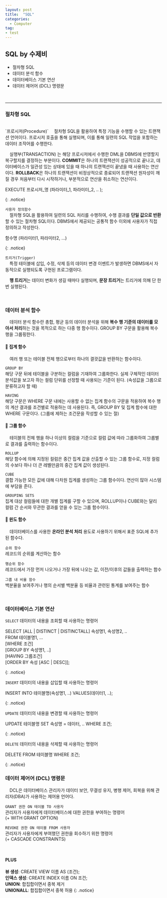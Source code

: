 ```yaml
---
layout: post
title:  "SQL"
categories:
  - Computer
tag:
- test 
---
```


## SQL by 수제비

* 절차형 SQL 
* 데이터 분석 함수
* 데이터베이스 기본 연산
* 데이터 제어어 (DCL) 명령문 
<br>

<hr>

### 절차형 SQL
<br>
`프로시저(Procedure)`  
　절차형 SQL을 활용하여 특정 기능을 수행할 수 있는 트랜잭션 언어이다. 프로시저 호출을 통해 실행되며, 이를 통해 일련의 SQL 작업을 포함하는 데이터 조작어를 수행한다.

　실행부(TRANSACTION) 는 해당 프로시저에서 수행한 DML을 DBMS에 반영할지 복구할지를 결정하는 부분이다. **COMMIT**은 하나의 트랜잭션이 성공적으로 끝나고, 데이터베이스가 일관성 있는 상태에 있을 때 하나의 트랜잭션이 끝냈을 때 사용하는 연산이다. **ROLLBACK**은 하나의 트랜잭션이 비정상적으로 종료되어 트랜잭션 원자성이 깨질 경우 처음부터 다시 시작하거나, 부분적으로 연산을 취소하는 연산이다.

<p>
EXECUTE 프로시저_명 (파라미터_1, 파라미터_2, .. );
</p>
{: .notice}

`사용자 정의함수`  
　절차형 SQL을 활용하여 일련의 SQL 처리를 수행하여, 수행 결과를 **단일 값으로 반환**할 수 있는 절차형 SQL이다. DBMS에서 제공되는 공통적 함수 이외에 사용자가 직접 정의하고 작성한다.

<p>
함수명 (파라미터1, 파라미터2, ...)
</p>
{: .notice}

`트리거(Trigger)`  
　특정 테이블에 삽입, 수정, 삭제 등의 데이터 변경 이벤트가 발생하면 DBMS에서 자동적으로 실행되도록 구현된 프로그램이다.

　**행 트리거**는 데이터 변화가 생길 때마다 실행되며, **문장 트리거**는 트리거에 의해 단 한번 실행된다.

<br>

### 데이터 분석 함수 

　데이터 분석 함수란 총합, 평균 등의 데이터 분석을 위해 **복수 행 기준의 데이터를 모아서 처리**하는 것을 목적으로 하는 다중 행 함수이다. GROUP BY 구문을 활용해 복수 행을 그룹핑한다.

#### 📌 집계 함수
　여러 행 또는 테이블 전체 행으로부터 하나의 결괏값을 반환하는 함수이다.

`GROUP BY`  
해당 구문 뒤에 테이블을 구분하는 컬럼을 기재하여 그룹화한다. 실제 구체적인 데이터 분석값을 보고자 하는 컬럼 단위를 선정할 때 사용되는 기준이 된다. (속성값을 그룹으로 분류하고자 할 때)  

`HAVING`  
해당 구문은 WHERE 구문 내에는 사용할 수 없는 집계 함수의 구문을 적용하여 복수 행의 계산 결과를 조건별로 적용하는 데 사용된다. 즉, GROUP BY 및 집계 함수에 대한 WHERE 구문이다. (그룹에 제하는 조건문을 작성할 수 있는 절)  

#### 📌 그룹 함수
　테이블의 전체 행을 하나 이상의 컬럼을 기준으로 컬럼 값에 따라 그룹화하여 그룹별로 결과를 출력하는 함수이다.

`ROLLUP`  
해당 함수에 의해 지정된 컬럼은 중간 집계 값을 산출할 수 있는 그룹 함수로, 지정 컬럼의 수보다 하나 더 큰 레벨만큼의 중간 집계 값이 생성된다.  

`CUBE`  
결합 가능한 모든 값에 대해 다차원 집계를 생성하는 그룹 함수이다. 연산이 많아 시스템에 부담을 준다.  

`GROUPING SETS`  
집계 대상 컬럼들에 대한 개별 집계를 구할 수 있으며, ROLLUP이나 CUBE와는 달리 컬럼 간 순서와 무관한 결과를 얻을 수 있는 그룹 함수이다.  

#### 📌 윈도 함수
　데이터베이스를 사용한 **온라인 분석 처리** 용도로 사용하기 위해서 표준 SQL에 추가된 함수다.

`순위 함수`  
레코드의 순위를 계산하는 함수  

`행순위 함수`  
레코드에서 가장 먼저 나오거나 가장 뒤에 나오는 값, 이전/이후의 값들을 출력하는 함수  

`그룹 내 비율 함수`  
백분율을 보여주거나 행의 순서별 백분율 등 비율과 관련된 통계를 보여주는 함수  

<br>

### 데이터베이스 기본 연산
`SELECT` 데이터의 내용을 조회할 때 사용하는 명령어
<p>
SELECT [ALL | DISTINCT | DISTINCTALL] 속성명1, 속성명2, .. <br>
FROM 테이블명1, ... <br>
[WHERE 조건] <br>
[GROUP BY 속성명1, ..] <br>
[HAVING 그룹조건] <br>
[ORDER BY 속성 [ASC | DESC]];
</p>
{: .notice}

`INSERT` 데이터의 내용을 삽입할 때 사용하는 명령어
<p>
INSERT INTO 테이블명(속성명1, ..) VALUES(데이터1, ..);
</p>
{: .notice}

`UPDATE` 데이터의 내용을 변경할 때 사용하는 명령어
<p>
UPDATE 테이블명 SET 속성명 = 데이터, .. WHERE 조건;
</p>
{: .notice}

`DELETE` 데이터의 내용을 삭제할 때 사용하는 명령어
<p>
DELETE FROM 테이블명 WHERE 조건;
</p>
{: .notice}

<br>

### 데이터 제어어 (DCL) 명령문

　DCL은 데이터베이스 관리자가 데이터 보안, 무결성 유지, 병행 제어, 회복을 위해 관리자(DBA)가 사용하는 제어용 언어다.

`GRANT 권한 ON 테이블 TO 사용자`  
관리자가 사용자에게 데이터베이스에 대한 권한을 부여하는 명령어  
(+ WITH GRANT OPTION)  

`REVOKE 권한 ON 테이블 FROM 사용자`  
관리자가 사용자에게 부여했던 권한을 회수하기 위한 명령어  
(+ CASCADE CONSTRAINTS)  

<br>

#### PLUS
**뷰 생성**: CREATE VIEW 이름 AS (조건); <br>
**인덱스 생성**: CREATE INDEX 이름 ON 조건; <br>
**UNION**: 합집합이면서 중복 제거 <br>
**UNIONALL**: 합집합이면서 중복 허용
{: .notice}